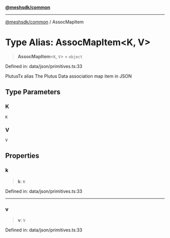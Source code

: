 [**@meshsdk/common**](../README.md)

***

[@meshsdk/common](../globals.md) / AssocMapItem

# Type Alias: AssocMapItem\<K, V\>

> **AssocMapItem**\<`K`, `V`\> = `object`

Defined in: data/json/primitives.ts:33

PlutusTx alias
The Plutus Data association map item in JSON

## Type Parameters

### K

`K`

### V

`V`

## Properties

### k

> **k**: `K`

Defined in: data/json/primitives.ts:33

***

### v

> **v**: `V`

Defined in: data/json/primitives.ts:33

